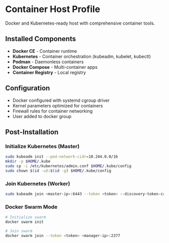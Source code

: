 # Container Host Profile

Docker and Kubernetes-ready host with comprehensive container tools.

## Installed Components

- **Docker CE** - Container runtime
- **Kubernetes** - Container orchestration (kubeadm, kubelet, kubectl)
- **Podman** - Daemonless containers
- **Docker Compose** - Multi-container apps
- **Container Registry** - Local registry

## Configuration

- Docker configured with systemd cgroup driver
- Kernel parameters optimized for containers
- Firewall rules for container networking
- User added to docker group

## Post-Installation

### Initialize Kubernetes (Master)
```bash
sudo kubeadm init --pod-network-cidr=10.244.0.0/16
mkdir -p $HOME/.kube
sudo cp -i /etc/kubernetes/admin.conf $HOME/.kube/config
sudo chown $(id -u):$(id -g) $HOME/.kube/config
```

### Join Kubernetes (Worker)
```bash
sudo kubeadm join <master-ip>:6443 --token <token> --discovery-token-ca-cert-hash <hash>
```

### Docker Swarm Mode
```bash
# Initialize swarm
docker swarm init

# Join swarm
docker swarm join --token <token> <manager-ip>:2377
```
